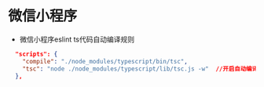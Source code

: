 
# 微信小程序

- 微信小程序eslint ts代码自动编译规则



```json
  "scripts": {
    "compile": "./node_modules/typescript/bin/tsc",
    "tsc": "node ./node_modules/typescript/lib/tsc.js -w"  //开启自动编译
  },
```